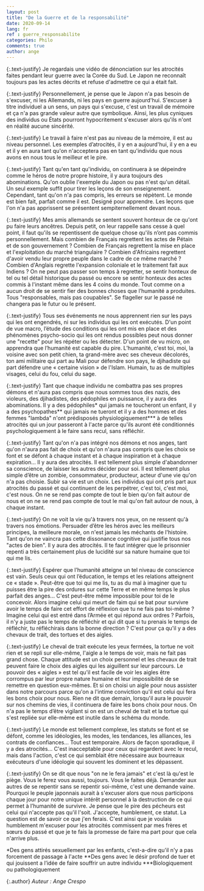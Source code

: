 ```yaml
---
layout: post
title: "De la Guerre et de la responsabilité"
date: 2020-09-14
lang: fr
ref : guerre_responsabilite
categories: Philo
comments: true
author: ange
---
```


{:.text-justify}
Je regardais une vidéo de dénonciation sur les atrocités faites pendant leur guerre avec la Corée du Sud. Le Japon ne reconnaît toujours pas les actes décrits et refuse d'admettre ce qui a était fait.

{:.text-justify}
Personnellement, je pense que le Japon n'a pas besoin de s'excuser, ni les Allemands, ni les pays en guerre aujourd'hui. S'excuser à titre individuel a un sens, un pays qui s'excuse, c'est un travail de mémoire et ça n'a pas grande valeur autre que symbolique. Ainsi, les plus cyniques des individus ou États pourront hypocritement s'excuser alors qu'ils n'ont en réalité aucune sincérité.

{:.text-justify}
Le travail à faire n'est pas au niveau de la mémoire, il est au niveau personnel. Les exemples d’atrocités, il y en a aujourd'hui, il y en a eu et il y en aura tant qu'on n'acceptera pas en tant qu'individu que nous avons en nous tous le meilleur et le pire.

{:.text-justify}
Tant qu'en tant qu'individu, on continuera à se dépeindre comme le héros de notre propre histoire, il y aura toujours des abominations. Qu'on oublie l'exemple du Japon ou pas n'est qu'un détail. Un seul exemple suffit pour tirer les leçons de son enseignement. Cependant, tant qu'on n'a pas compris, les erreurs se répètent. Le monde est bien fait, parfait comme il est. Designé pour apprendre. Les leçons que l'on n'a pas apprissent se présentent sempiternellement devant nous.

{:.text-justify}
Mes amis allemands se sentent souvent honteux de ce qu'ont pu faire leurs ancêtres. Depuis petit, on leur rappelle sans cesse à quel point, il faut qu'ils se repentissent de quelque chose qu'ils n’ont pas commis personnellement. Mais combien de Français regrettent les actes de Pétain et de son gouvernement ? Combien de Français regrettent la mise en place et l'exploitation du marché triangulaire ? Combien d'Africains regrettent d'avoir vendu leur propre peuple dans le cadre de ce même marché ? Combien d'Anglais regrette l'expansion coloniale et le traitement fait aux Indiens ? On ne peut pas passer son temps à regretter, se sentir honteux de tel ou tel détail historique du passé ou encore se sentir honteux des actes commis à l'instant même dans les 4 coins du monde. Tout comme on a aucun droit de se sentir fier des bonnes choses que l’humanité a produites. Tous "responsables, mais pas coupables". Se flageller sur le passé ne changera pas le futur ou le présent.

{:.text-justify}
Tous ses événements ne nous apprennent rien sur les pays qui les ont engendrés, ni sur les individus qui les ont exécutés. D'un point de vue macro, l’étude des conditions qui les ont mis en place et des phénomènes psycho-socio qui les ont rendus possibles peut nous donner une "recette" pour les répéter ou les détecter. D'un point de vu micro, on apprendra que l’humanité est capable du pire. L’humanité, c'est toi, moi, la voisine avec son petit chien, ta grand-mère avec ses cheveux décolorés, ton ami militaire qui part au Mali pour défendre son pays, le djihadiste qui part défendre une « certaine vision » de l'Islam. Humain, tu as de multiples visages, celui du fou, celui du sage.

{:.text-justify}
Tant que chaque individu ne combattra pas ses propres démons et n'aura pas compris que nous sommes tous des nazis, des violeurs, des djihadistes, des pédophiles en puissance, il y aura des abominations. Il y a des pédophiles* qui jamais ne toucheront un enfant, il y a des psychopathes** qui jamais ne tueront et il y a des hommes et des femmes "lambda" n'ont prédisposés physiologiquement*** à de telles atrocités qui un jour passeront à l'acte parce qu'ils auront été conditionnés psychologiquement à le faire sans recul, sans réfléchir.

{:.text-justify}
Tant qu'on n'a pas intégré nos démons et nos anges, tant qu'on n'aura pas fait de choix et qu'on n'aura pas compris que les choix se font et se défont à chaque instant et à chaque inspiration et à chaque expiration... Il y aura des atrocités. Il est tellement plus simple d'abandonner sa conscience, de laisser les autres décider pour soi. Il est tellement plus simple d’être un zombie, consommateur, producteur, acteur d'une vie qu'on n'a pas choisie. Subir sa vie est un choix. Les individus qui ont pris part aux atrocités du passé et qui continuent de les perpétrer, c'est toi, c'est moi, c'est nous. On ne se rend pas compte de tout le bien qu'on fait autour de nous et on ne se rend pas compte de tout le mal qu'on fait autour de nous, à chaque instant.

{:.text-justify}
On ne voit la vie qu'à travers nos yeux, on ne ressent qu'à travers nos émotions. Persuader d’être les héros avec les meilleurs principes, la meilleure morale, on n'est jamais les méchants de l'histoire. Tant qu'on ne vaincra pas cette dissonance cognitive qui justifie tous nos "actes de bien". Il y aura des atrocités. Il te faut intégrer que le prisonnier repenti a très certainement plus de lucidité sur sa nature humaine que toi qui me lis.

{:.text-justify}
Espérer que l’humanité atteigne un tel niveau de conscience est vain. Seuls ceux qui ont l’éducation, le temps et les relations atteignent ce « stade ». Peut-être que toi qui me lis, tu as du mal à imaginer que tu puisses être la pire des ordures sur cette Terre et en même temps le plus parfait des anges... C'est peut-être même impossible pour toi de le concevoir. Alors imagine celui qui meurt de faim qui se bat pour survivre avoir le temps de faire cet effort de réflexion que tu ne fais pas toi-même ? Imagine celui qui est entré dans l’Armée et qui répond aux ordres ? Parfois, il n'y a juste pas le temps de réfléchir et qui dit que si tu prenais le temps de réfléchir, tu réfléchirais dans la bonne direction ? C'est pour ça qu'il y a des chevaux de trait, des tortues et des aigles.

{:.text-justify}
Le cheval de trait exécute les yeux fermées, la tortue ne voit rien et se repli sur elle-même, l'aigle a le temps de voir, mais ne fait pas grand chose. Chaque attitude est un choix personnel et les chevaux de trait peuvent faire le choix des aigles qui les aiguillent sur leur parcours. Le pouvoir des « aigles » est tel qu'il est facile de voir les aigles être corrompus par leur propre nature humaine et leur impossibilité de se remettre en question eux-mêmes. Et si on choisi un aigle pour nous assister dans notre parcours parce qu'on a l'intime conviction qu'il est celui qui fera les bons choix pour nous. Rien ne dit que demain, lorsqu'il aura le pouvoir sur nos chemins de vies, il continuera de faire les bons choix pour nous. On n'a pas le temps d’être vigilant si on est un cheval de trait et la tortue qui s'est repliée sur elle-même est inutile dans le schéma du monde.

{:.text-justify}
Le monde est tellement complexe, les statuts se font et se défont, comme les idéologies, les modes, les tendances, les alliances, les contrats de confiances... Tout est temporaire. Alors de façon sporadique, il y a des atrocités... C'est inacceptable pour ceux qui regardent avec le recul, mais dans l'action, c'est ce qui semblait être nécessaire aux bourreaux exécuteurs d'une idéologie qui souvent les dominent et les dépassent.

{:.text-justify}
On se dit que nous "on ne le fera jamais" et c'est là qu'est le piège. Vous le ferez vous aussi, toujours. Vous le faites déjà. Demander aux autres de se repentir sans se repentir soi-même, c'est une demande vaine. Pourquoi le peuple japonnais aurait à s'excuser alors que nous participons chaque jour pour notre unique intérêt personnel à la destruction de ce qui permet à l’humanité de survivre. Je pense que le pire des pécheurs est celui qui n'accepte pas qu'il l'soit. J'accepte, humblement, ce statut. La question est de savoir ce que j'en ferais. C'est ainsi que je voulais humblement m'excuser pour les atrocités commissent par mes frères et sœurs du passé et que je te fais la promesse de faire ma part pour que cela n'arrive plus.

\*Des gens attirés sexuellement par les enfants, c'est-a-dire qu'il n'y a pas forcement de passage à l'acte
\*\*Des gens avec le désir profond de tuer et qui jouissent a l’idée de faire souffrir un autre individu
\*\*\*Biologiquement ou pathologiquement

{:.author}
*Auteur : Ange Crespo*